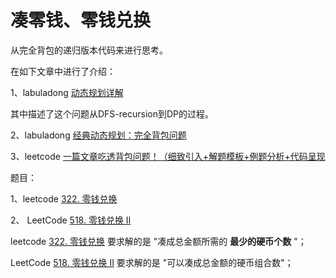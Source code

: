 # 凑零钱、零钱兑换

从完全背包的递归版本代码来进行思考。

在如下文章中进行了介绍：

1、labuladong [动态规划详解](https://mp.weixin.qq.com/s/Cw39C9MY9Wr2JlcvBQZMcA) 

其中描述了这个问题从DFS-recursion到DP的过程。



2、labuladong [经典动态规划：完全背包问题](https://mp.weixin.qq.com/s/zGJZpsGVMlk-Vc2PEY4RPw)

3、leetcode [一篇文章吃透背包问题！（细致引入+解题模板+例题分析+代码呈现](https://leetcode-cn.com/problems/partition-equal-subset-sum/solution/yi-pian-wen-zhang-chi-tou-bei-bao-wen-ti-a7dd/) 

题目：

1、leetcode [322. 零钱兑换](https://leetcode-cn.com/problems/coin-change/)

2、 LeetCode [518. 零钱兑换 II](https://leetcode-cn.com/problems/coin-change-2/) 



leetcode [322. 零钱兑换](https://leetcode-cn.com/problems/coin-change/) 要求解的是 "凑成总金额所需的 **最少的硬币个数** "；

LeetCode [518. 零钱兑换 II](https://leetcode-cn.com/problems/coin-change-2/) 要求解的是 "可以凑成总金额的硬币组合数"；

